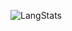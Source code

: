 ![LangStats](https://github-readme-stats.vercel.app/api/top-langs/?username=meaqese&layout=compact&theme=shades-of-purple&hide_border=True)
